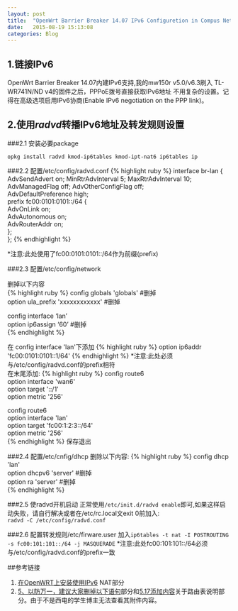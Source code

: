 ```yaml
---
layout: post
title:  "OpenWrt Barrier Breaker 14.07 IPv6 Configuretion in Compus Network"
date:   2015-08-19 15:13:08
categories: Blog
---
```

## 1.链接IPv6
OpenWrt Barrier Breaker 14.07内建IPv6支持,我的mw150r v5.0/v6.3刷入 TL-WR741N/ND v4的固件之后，PPPoE拨号直接获取IPv6地址
不用复杂的设置。记得在高级选项启用IPv6协商(Enable IPv6 negotiation on the PPP link)。

## 2.使用*radvd*转播IPv6地址及转发规则设置

###2.1 安装必要package

`opkg install radvd kmod-ip6tables kmod-ipt-nat6 ip6tables ip`

###2.2 配置/etc/config/radvd.conf
{% highlight ruby %}
interface br-lan {
    AdvSendAdvert on;
    MinRtrAdvInterval 5;
    MaxRtrAdvInterval 10;
    AdvManagedFlag off;
    AdvOtherConfigFlag off;  
    AdvDefaultPreference high;  
    prefix fc00:0101:0101::/64 {  
        AdvOnLink on;  
        AdvAutonomous on;  
        AdvRouterAddr on;  
    };  
};
{% endhighlight %}

*注意:此处使用了fc00:0101:0101::/64作为前缀(prefix)  

###2.3 配置/etc/config/network

删掉以下内容  
{% highlight ruby %}
config globals 'globals'      			#删掉  
    option ula_prefix 'xxxxxxxxxxxx'            #删掉  
  
config interface ‘lan’  
    option ip6assign ‘60’                       #删掉  
{% endhighlight %} 

在 config  interface 'lan'下添加
{% highlight ruby %}
option ip6addr 'fc00:0101:0101::1/64'
{% endhighlight %} 
*注意:此处必须与/etc/config/radvd.conf的prefix相符  
在末尾添加:
{% highlight ruby %}
config route6  
        option interface 'wan6'  
        option target '::/1'  
        option metric '256'  

config route6  
        option interface 'lan'  
        option target 'fc00:1:2:3::/64'  
        option metric '256'  
{% endhighlight %}
保存退出

###2.4 配置/etc/cnfig/dhcp
删除以下内容: 
{% highlight ruby %} 
config dhcp 'lan'  
     option dhcpv6 'server'                                          #删掉  
     option ra 'server'                                                  #删掉  
{% endhighlight %}
     
###2.5 使radvd开机启动
正常使用`/etc/init.d/radvd enable`即可,如果这样启动失败，请自行解决或者在/etc/rc.local文exit 0前加入:  
`radvd -C /etc/config/radvd.conf`

###2.6 配置转发规则/etc/firware.user
加入`ip6tables -t nat -I POSTROUTING -s fc00:101:101::/64 -j MASQUERADE`
*注意:此处fc00:101:101::/64必须与/etc/config/radvd.conf的prefix一致


##参考链接
1. [在OpenWRT上安装使用IPv6][ref1] NAT部分  
2. [5、以防万一，建议大家删掉以下语句][ref2]部分和[5.17添加内容][ref2]关于路由表说明部分。由于不是西电的学生博主无法查看其附件内容。

[ref1]: https://blog.blahgeek.com/2014/02/22/openwrt-ipv6-nat/
[ref2]: http://bbs.rs.xidian.me/forum.php?mod=viewthread&tid=741739&mobile=2